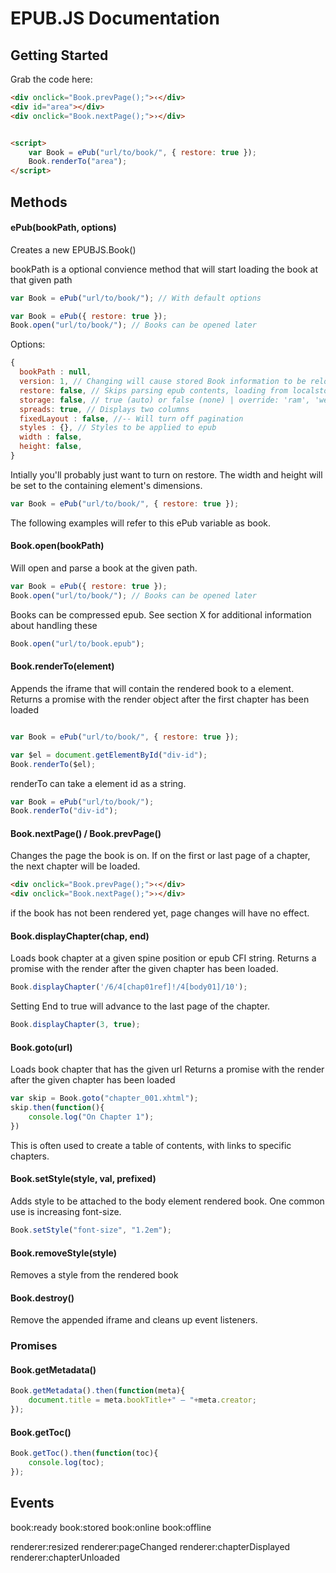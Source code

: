 # EPUB.JS Documentation

## Getting Started

Grab the code here:

```html
<div onclick="Book.prevPage();">‹</div>
<div id="area"></div>
<div onclick="Book.nextPage();">›</div>


<script>
	var Book = ePub("url/to/book/", { restore: true });
	Book.renderTo("area");
</script>
```

## Methods

#### ePub(bookPath, options)

Creates a new EPUBJS.Book()

bookPath is a optional convience method
that will start loading the book at that given path
```javascript
var Book = ePub("url/to/book/"); // With default options
```

```javascript
var Book = ePub({ restore: true }); 
Book.open("url/to/book/"); // Books can be opened later 
```

Options:

```javascript
{
  bookPath : null,
  version: 1, // Changing will cause stored Book information to be reloaded
  restore: false, // Skips parsing epub contents, loading from localstorage instead
  storage: false, // true (auto) or false (none) | override: 'ram', 'websqldatabase', 'indexeddb', 'filesystem'
  spreads: true, // Displays two columns
  fixedLayout : false, //-- Will turn off pagination
  styles : {}, // Styles to be applied to epub
  width : false,
  height: false, 
}

```

Intially you'll probably just want to turn on restore.
The width and height will be set to the containing element's dimensions.

```javascript
var Book = ePub("url/to/book/", { restore: true });
```

The following examples will refer to this ePub variable as book.

#### Book.open(bookPath)

Will open and parse a book at the given path.

```javascript
var Book = ePub({ restore: true }); 
Book.open("url/to/book/"); // Books can be opened later 
```

Books can be compressed epub.
See section X for additional information about handling these

```javascript
Book.open("url/to/book.epub");
```


#### Book.renderTo(element)

Appends the iframe that will contain the rendered book to a element.
Returns a promise with the render object after the first chapter has been loaded 

```javascript

var Book = ePub("url/to/book/", { restore: true });

var $el = document.getElementById("div-id");
Book.renderTo($el);
```

renderTo can take a element id as a string.

```javascript
var Book = ePub("url/to/book/");
Book.renderTo("div-id");
```

#### Book.nextPage() / Book.prevPage()

Changes the page the book is on.
If on the first or last page of a chapter, the next chapter will be loaded.

```html
<div onclick="Book.prevPage();">‹</div>
<div onclick="Book.nextPage();">›</div>
```

if the book has not been rendered yet, page changes will have no effect.

#### Book.displayChapter(chap, end)

Loads book chapter at a given spine position or epub CFI string.
Returns a promise with the render after the given chapter has been loaded.

```javascript
Book.displayChapter('/6/4[chap01ref]!/4[body01]/10');
```

Setting End to true will advance to the last page of the chapter.

```javascript
Book.displayChapter(3, true);
```

#### Book.goto(url)

Loads book chapter that has the given url
Returns a promise with the render after the given chapter has been loaded 

```javascript
var skip = Book.goto("chapter_001.xhtml");
skip.then(function(){
	console.log("On Chapter 1");
})
```
This is often used to create a table of contents, with links to specific chapters.

#### Book.setStyle(style, val, prefixed)

Adds style to be attached to the body element rendered book.
One common use is increasing font-size.

```javascript
Book.setStyle("font-size", "1.2em");
```

#### Book.removeStyle(style)

Removes a style from the rendered book

#### Book.destroy()

Remove the appended iframe and cleans up event listeners.

### Promises

#### Book.getMetadata()

```javascript
Book.getMetadata().then(function(meta){
    document.title = meta.bookTitle+" – "+meta.creator;
});
```

#### Book.getToc()

```javascript
Book.getToc().then(function(toc){
	console.log(toc);
});
```

## Events

book:ready
book:stored
book:online
book:offline

renderer:resized
renderer:pageChanged
renderer:chapterDisplayed
renderer:chapterUnloaded



